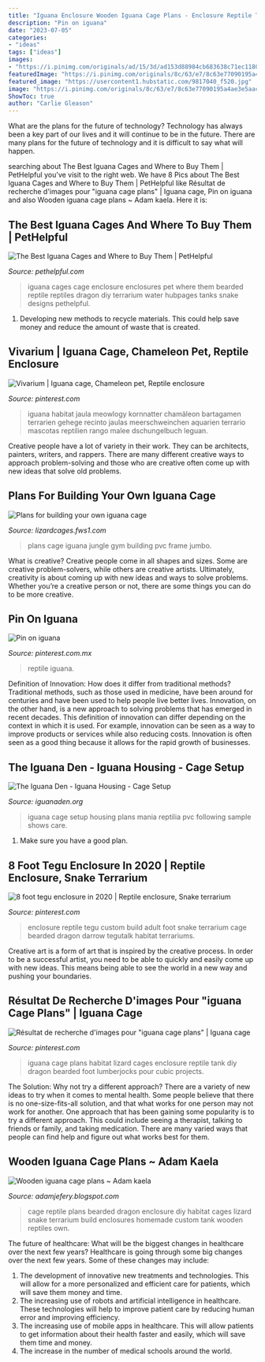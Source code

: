 ```yaml
---
title: "Iguana Enclosure Wooden Iguana Cage Plans - Enclosure Reptile Tegu Custom Build Adult Foot Snake Terrarium Cage Bearded Dragon Darrow Tegutalk Habitat Terrariums"
description: "Pin on iguana"
date: "2023-07-05"
categories:
- "ideas"
tags: ["ideas"]
images:
- "https://i.pinimg.com/originals/ad/15/3d/ad153d88984cb683638c71ec11809df6.jpg"
featuredImage: "https://i.pinimg.com/originals/8c/63/e7/8c63e77090195a4ae3e5aac9f4e5ae77.jpg"
featured_image: "https://usercontent1.hubstatic.com/9817040_f520.jpg"
image: "https://i.pinimg.com/originals/8c/63/e7/8c63e77090195a4ae3e5aac9f4e5ae77.jpg"
ShowToc: true
author: "Carlie Gleason"
---
```



What are the plans for the future of technology?
Technology has always been a key part of our lives and it will continue to be in the future. There are many plans for the future of technology and it is difficult to say what will happen.

	

		
searching about The Best Iguana Cages and Where to Buy Them | PetHelpful you've visit to the right web. We have 8 Pics about The Best Iguana Cages and Where to Buy Them | PetHelpful like Résultat de recherche d&#039;images pour &quot;iguana cage plans&quot; | Iguana cage, Pin on iguana and also Wooden iguana cage plans ~ Adam kaela. Here it is:
		
    
## The Best Iguana Cages And Where To Buy Them | PetHelpful

<img loading=lazy src="https://usercontent1.hubstatic.com/9817040_f520.jpg" onerror="this.onerror=null;this.src='https://tse1.mm.bing.net/th?id=OIP.LYtW0xhtq_J7RXD4g6ljDwHaJb&amp;pid=15.1';" alt="The Best Iguana Cages and Where to Buy Them | PetHelpful">

_Source: pethelpful.com_

>iguana cages cage enclosure enclosures pet where them bearded reptile reptiles dragon diy terrarium water hubpages tanks snake designs pethelpful. 

	

1. Developing new methods to recycle materials. This could help save money and reduce the amount of waste that is created.

    
## Vivarium | Iguana Cage, Chameleon Pet, Reptile Enclosure

<img loading=lazy src="https://i.pinimg.com/originals/8c/63/e7/8c63e77090195a4ae3e5aac9f4e5ae77.jpg" onerror="this.onerror=null;this.src='https://tse4.mm.bing.net/th?id=OIP.eWUjOuYC8BAmAKNCoS_F3AHaNK&amp;pid=15.1';" alt="Vivarium | Iguana cage, Chameleon pet, Reptile enclosure">

_Source: pinterest.com_

>iguana habitat jaula meowlogy kornnatter chamäleon bartagamen terrarien gehege recinto jaulas meerschweinchen aquarien terrario mascotas reptilien rango malee dschungelbuch leguan. 

	

Creative people have a lot of variety in their work. They can be architects, painters, writers, and rappers. There are many different creative ways to approach problem-solving and those who are creative often come up with new ideas that solve old problems.

    
## Plans For Building Your Own Iguana Cage

<img loading=lazy src="http://www.lizardcages.fws1.com/jumbo_frame.jpg" onerror="this.onerror=null;this.src='https://tse1.mm.bing.net/th?id=OIP.HFpunDkjTtYcU112RgXb5gHaFj&amp;pid=15.1';" alt="Plans for building your own iguana cage">

_Source: lizardcages.fws1.com_

>plans cage iguana jungle gym building pvc frame jumbo. 

	

What is creative?
Creative people come in all shapes and sizes. Some are creative problem-solvers, while others are creative artists. Ultimately, creativity is about coming up with new ideas and ways to solve problems. Whether you’re a creative person or not, there are some things you can do to be more creative.

    
## Pin On Iguana

<img loading=lazy src="https://i.pinimg.com/originals/87/99/3f/87993f46f85e5f2e342b901b265d0774.jpg" onerror="this.onerror=null;this.src='https://tse2.mm.bing.net/th?id=OIP.E1gJPxP4gxaeg7ZUtu9ucgHaJ3&amp;pid=15.1';" alt="Pin on iguana">

_Source: pinterest.com.mx_

>reptile iguana. 

	

Definition of Innovation: How does it differ from traditional methods?
Traditional methods, such as those used in medicine, have been around for centuries and have been used to help people live better lives. Innovation, on the other hand, is a new approach to solving problems that has emerged in recent decades. This definition of innovation can differ depending on the context in which it is used. For example, innovation can be seen as a way to improve products or services while also reducing costs. Innovation is often seen as a good thing because it allows for the rapid growth of businesses.

    
## The Iguana Den - Iguana Housing - Cage Setup

<img loading=lazy src="http://iguanaden.org/housing/img/cage1.jpeg" onerror="this.onerror=null;this.src='https://tse2.mm.bing.net/th?id=OIP.h2F4rk7R_DOQVWLakwcnowHaFj&amp;pid=15.1';" alt="The Iguana Den - Iguana Housing - Cage Setup">

_Source: iguanaden.org_

>iguana cage setup housing plans mania reptilia pvc following sample shows care. 

	

1. Make sure you have a good plan.

    
## 8 Foot Tegu Enclosure In 2020 | Reptile Enclosure, Snake Terrarium

<img loading=lazy src="https://i.pinimg.com/736x/6b/e5/63/6be563989f6c9ee928602e2d3153a2e4.jpg" onerror="this.onerror=null;this.src='https://tse3.mm.bing.net/th?id=OIP.v9BH1hxHlDDN2SuCv2LYKwHaFi&amp;pid=15.1';" alt="8 foot tegu enclosure in 2020 | Reptile enclosure, Snake terrarium">

_Source: pinterest.com_

>enclosure reptile tegu custom build adult foot snake terrarium cage bearded dragon darrow tegutalk habitat terrariums. 

	

Creative art is a form of art that is inspired by the creative process. In order to be a successful artist, you need to be able to quickly and easily come up with new ideas. This means being able to see the world in a new way and pushing your boundaries.

    
## Résultat De Recherche D&#039;images Pour &quot;iguana Cage Plans&quot; | Iguana Cage

<img loading=lazy src="https://i.pinimg.com/originals/ad/15/3d/ad153d88984cb683638c71ec11809df6.jpg" onerror="this.onerror=null;this.src='https://tse1.mm.bing.net/th?id=OIP.IW2nwL9UD2x-0wAZ6ACHQAHaFj&amp;pid=15.1';" alt="Résultat de recherche d&#039;images pour &quot;iguana cage plans&quot; | Iguana cage">

_Source: pinterest.com_

>iguana cage plans habitat lizard cages enclosure reptile tank diy dragon bearded foot lumberjocks pour cubic projects. 

	

The Solution: Why not try a different approach?
There are a variety of new ideas to try when it comes to mental health. Some people believe that there is no one-size-fits-all solution, and that what works for one person may not work for another. One approach that has been gaining some popularity is to try a different approach. This could include seeing a therapist, talking to friends or family, and taking medication. There are many varied ways that people can find help and figure out what works best for them.

    
## Wooden Iguana Cage Plans ~ Adam Kaela

<img loading=lazy src="http://www.reptile-cage-plans.com/gallery/galimages/Misc001.jpg" onerror="this.onerror=null;this.src='https://tse3.mm.bing.net/th?id=OIP.6tljcDk9qseXY_MXcFBtFAHaFj&amp;pid=15.1';" alt="Wooden iguana cage plans ~ Adam kaela">

_Source: adamjefery.blogspot.com_

>cage reptile plans bearded dragon enclosure diy habitat cages lizard snake terrarium build enclosures homemade custom tank wooden reptiles own. 

	

The future of healthcare: What will be the biggest changes in healthcare over the next few years?
Healthcare is going through some big changes over the next few years. Some of these changes may include: 
1. The development of innovative new treatments and technologies. This will allow for a more personalized and efficient care for patients, which will save them money and time. 
2. The increasing use of robots and artificial intelligence in healthcare. These technologies will help to improve patient care by reducing human error and improving efficiency. 
3. The increasing use of mobile apps in healthcare. This will allow patients to get information about their health faster and easily, which will save them time and money. 
4. The increase in the number of medical schools around the world.

